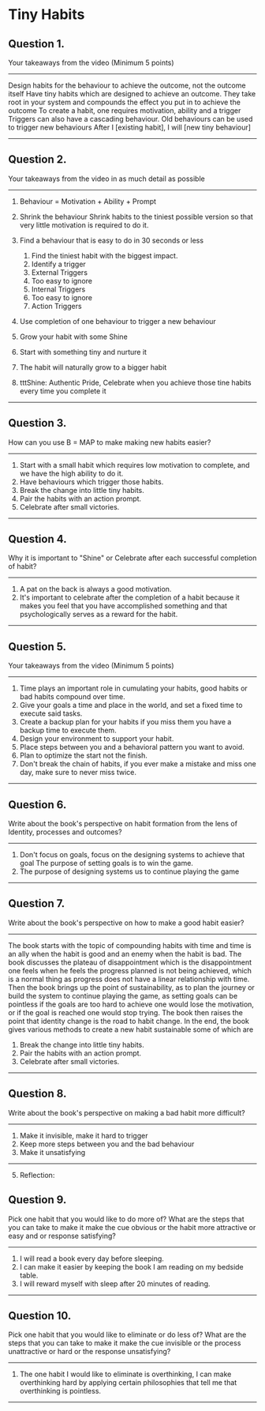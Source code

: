 # Tiny Habits

## Question 1.
Your takeaways from the video (Minimum 5 points)
___
Design habits for the behaviour to achieve the outcome, not the outcome itself
Have tiny habits which are designed to achieve an outcome. They take root in your system and compounds the effect you put in to achieve the outcome
To create a habit, one requires motivation, ability and a trigger
Triggers can also have a cascading behaviour. Old behaviours can be used to trigger new behaviours
After I [existing habit], I will [new tiny behaviour]
***

## Question 2.
Your takeaways from the video in as much detail as possible
___
1. Behaviour = Motivation + Ability + Prompt
2. Shrink the behaviour Shrink habits to the tiniest possible version so that very little motivation is required to do it.

3. Find a behaviour that is easy to do in 30 seconds or less
    1. Find the tiniest habit with the biggest impact.
    2. Identify a trigger
    3. External Triggers
    4. Too easy to ignore
    5. Internal Triggers
    6. Too easy to ignore
    7. Action Triggers
4. Use completion of one behaviour to trigger a new behaviour
5. Grow your habit with some Shine
6. Start with something tiny and nurture it
7. The habit will naturally grow to a bigger habit
8. tttShine: Authentic Pride, Celebrate when you achieve those tine habits every time you complete it
***

## Question 3.
How can you use B = MAP to make making new habits easier?
___
1. Start with a small habit which requires low motivation to complete, and we have the high ability to do it. 
2. Have behaviours which trigger those habits.
3. Break the change into little tiny habits.
4. Pair the habits with an action prompt.
5. Celebrate after small victories.
***

## Question 4.
Why it is important to "Shine" or Celebrate after each successful completion of habit?
___
1. A pat on the back is always a good motivation.
2. It's important to celebrate after the completion of a habit because it makes you feel that you have accomplished something and that psychologically serves as a reward for the habit.
***

## Question 5.
Your takeaways from the video (Minimum 5 points)
___
1. Time plays an important role in cumulating your habits, good habits or bad habits compound over time.
2. Give your goals a time and place in the world, and set a fixed time to execute said tasks.
3. Create a backup plan for your habits if you miss them you have a backup time to execute them.
4. Design your environment to support your habit.
5. Place steps between you and a behavioral pattern you want to avoid.
6. Plan to optimize the start not the finish.
7. Don't break the chain of habits, if you ever make a mistake and miss one day, make sure to never miss twice.
***

## Question 6.
Write about the book's perspective on habit formation from the lens of Identity, processes and outcomes?
___
1. Don't focus on goals, focus on the designing systems to achieve that goal
The purpose of setting goals is to win the game. 
2. The purpose of designing systems us to continue playing the game
***

## Question 7.
Write about the book's perspective on how to make a good habit easier?
___
The book starts with the topic of compounding habits with time and time is an ally when the habit is good and an enemy when the habit is bad. The book discusses the plateau of disappointment which is the disappointment one feels when he feels the progress planned is not being achieved, which is a normal thing as progress does not have a linear relationship with time. Then the book brings up the point of sustainability,
as to plan the journey or build the system to continue playing the game, as setting goals can be pointless if the goals are too hard to achieve one would lose the motivation, or if the goal is reached one would stop trying. The book then raises the point that identity change is the road to habit change. In the end, the book gives various methods to create a new habit sustainable some of which are
1. Break the change into little tiny habits.
2. Pair the habits with an action prompt.
3. Celebrate after small victories.
***

## Question 8.
Write about the book's perspective on making a bad habit more difficult?
___
1. Make it invisible, make it hard to trigger
2. Keep more steps between you and the bad behaviour
3. Make it unsatisfying
***

5. Reflection:
## Question 9.
Pick one habit that you would like to do more of? What are the steps that you can take to make it make the cue obvious or the habit more attractive or easy and or response satisfying?
___
1. I will read a book every day before sleeping.
2. I can make it easier by keeping the book I am reading on my bedside table.
3. I will reward myself with sleep after 20 minutes of reading.
***

## Question 10.
Pick one habit that you would like to eliminate or do less of? What are the steps that you can take to make it make the cue invisible or the process unattractive or hard or the response unsatisfying?
___

1. The one habit I would like to eliminate is overthinking, I can make overthinking hard by applying certain philosophies that tell me that overthinking is pointless.
***